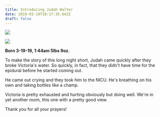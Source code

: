 ```yaml
---
title: Introducing Judah Walter
date: 2019-03-19T10:17:35.642Z
draft: false
---
```

![](/images/20190319_033042.jpg)

![](/images/20190319_033027.jpg)
 
**Born 3-19-19, 1:44am 5lbs 9oz.**

To make the story of this long night short, Judah came quickly after they broke Victoria's water. So quickly, in fact, that they didn't have time for the epidural before he started coming out. 

He came out crying and they took him to the NICU. He's breathing on his own and taking bottles like a champ.

Victoria is pretty exhausted and hurting obviously but doing well. We're in yet another room, this one with a pretty good view.

Thank you for all your prayers!
